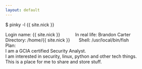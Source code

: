 ```yaml
---
layout: default
---
```

<p>$ pinky -l <span class="string">{{ site.nick  }}</span></p>
<p>
Login name: {{ site.nick }}&nbsp;&nbsp;&nbsp;&nbsp;&nbsp;&nbsp;&nbsp;&nbsp;&nbsp;&nbsp;&nbsp;&nbsp;In real life: Brandon Carter<br />
Directory: /home/{{ site.nick }}&nbsp;&nbsp;&nbsp;&nbsp;&nbsp;&nbsp;&nbsp;Shell: /usr/local/bin/fish<br />
Plan:<br />
I am a GCIA certified Security Analyst.<br />
I am interested in security, linux, python and other tech things.<br />
This is a place for me to share and store stuff.<br />
</p>
